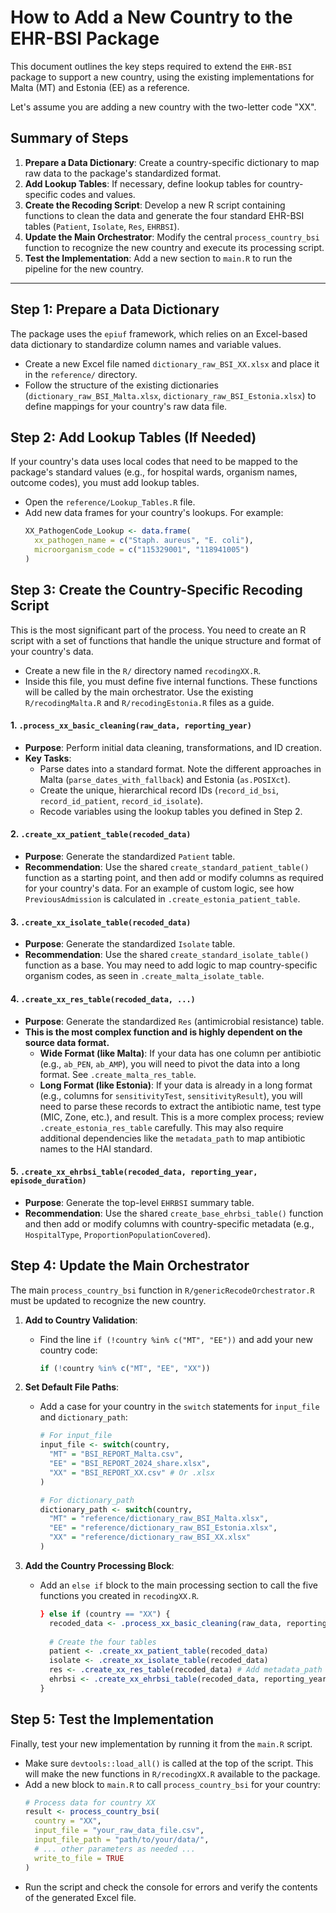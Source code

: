 # How to Add a New Country to the EHR-BSI Package

This document outlines the key steps required to extend the `EHR-BSI` package to support a new country, using the existing implementations for Malta (MT) and Estonia (EE) as a reference.

Let's assume you are adding a new country with the two-letter code "XX".

## Summary of Steps

1.  **Prepare a Data Dictionary**: Create a country-specific dictionary to map raw data to the package's standardized format.
2.  **Add Lookup Tables**: If necessary, define lookup tables for country-specific codes and values.
3.  **Create the Recoding Script**: Develop a new R script containing functions to clean the data and generate the four standard EHR-BSI tables (`Patient`, `Isolate`, `Res`, `EHRBSI`).
4.  **Update the Main Orchestrator**: Modify the central `process_country_bsi` function to recognize the new country and execute its processing script.
5.  **Test the Implementation**: Add a new section to `main.R` to run the pipeline for the new country.

---

## Step 1: Prepare a Data Dictionary

The package uses the `epiuf` framework, which relies on an Excel-based data dictionary to standardize column names and variable values.

-   Create a new Excel file named `dictionary_raw_BSI_XX.xlsx` and place it in the `reference/` directory.
-   Follow the structure of the existing dictionaries (`dictionary_raw_BSI_Malta.xlsx`, `dictionary_raw_BSI_Estonia.xlsx`) to define mappings for your country's raw data file.

## Step 2: Add Lookup Tables (If Needed)

If your country's data uses local codes that need to be mapped to the package's standard values (e.g., for hospital wards, organism names, outcome codes), you must add lookup tables.

-   Open the `reference/Lookup_Tables.R` file.
-   Add new data frames for your country's lookups. For example:
    ```r
    XX_PathogenCode_Lookup <- data.frame(
      xx_pathogen_name = c("Staph. aureus", "E. coli"),
      microorganism_code = c("115329001", "118941005")
    )
    ```

## Step 3: Create the Country-Specific Recoding Script

This is the most significant part of the process. You need to create an R script with a set of functions that handle the unique structure and format of your country's data.

-   Create a new file in the `R/` directory named `recodingXX.R`.
-   Inside this file, you must define five internal functions. These functions will be called by the main orchestrator. Use the existing `R/recodingMalta.R` and `R/recodingEstonia.R` files as a guide.

#### 1. `.process_xx_basic_cleaning(raw_data, reporting_year)`
   - **Purpose**: Perform initial data cleaning, transformations, and ID creation.
   - **Key Tasks**:
     - Parse dates into a standard format. Note the different approaches in Malta (`parse_dates_with_fallback`) and Estonia (`as.POSIXct`).
     - Create the unique, hierarchical record IDs (`record_id_bsi`, `record_id_patient`, `record_id_isolate`).
     - Recode variables using the lookup tables you defined in Step 2.

#### 2. `.create_xx_patient_table(recoded_data)`
   - **Purpose**: Generate the standardized `Patient` table.
   - **Recommendation**: Use the shared `create_standard_patient_table()` function as a starting point, and then add or modify columns as required for your country's data. For an example of custom logic, see how `PreviousAdmission` is calculated in `.create_estonia_patient_table`.

#### 3. `.create_xx_isolate_table(recoded_data)`
   - **Purpose**: Generate the standardized `Isolate` table.
   - **Recommendation**: Use the shared `create_standard_isolate_table()` function as a base. You may need to add logic to map country-specific organism codes, as seen in `.create_malta_isolate_table`.

#### 4. `.create_xx_res_table(recoded_data, ...)`
   - **Purpose**: Generate the standardized `Res` (antimicrobial resistance) table.
   - **This is the most complex function and is highly dependent on the source data format.**
     - **Wide Format (like Malta)**: If your data has one column per antibiotic (e.g., `ab_PEN`, `ab_AMP`), you will need to pivot the data into a long format. See `.create_malta_res_table`.
     - **Long Format (like Estonia)**: If your data is already in a long format (e.g., columns for `sensitivityTest`, `sensitivityResult`), you will need to parse these records to extract the antibiotic name, test type (MIC, Zone, etc.), and result. This is a more complex process; review `.create_estonia_res_table` carefully. This may also require additional dependencies like the `metadata_path` to map antibiotic names to the HAI standard.

#### 5. `.create_xx_ehrbsi_table(recoded_data, reporting_year, episode_duration)`
   - **Purpose**: Generate the top-level `EHRBSI` summary table.
   - **Recommendation**: Use the shared `create_base_ehrbsi_table()` function and then add or modify columns with country-specific metadata (e.g., `HospitalType`, `ProportionPopulationCovered`).

## Step 4: Update the Main Orchestrator

The main `process_country_bsi` function in `R/genericRecodeOrchestrator.R` must be updated to recognize the new country.

1.  **Add to Country Validation**:
    -   Find the line `if (!country %in% c("MT", "EE"))` and add your new country code:
        ```r
        if (!country %in% c("MT", "EE", "XX"))
        ```

2.  **Set Default File Paths**:
    -   Add a case for your country in the `switch` statements for `input_file` and `dictionary_path`:
        ```r
        # For input_file
        input_file <- switch(country,
          "MT" = "BSI_REPORT_Malta.csv",
          "EE" = "BSI_REPORT_2024_share.xlsx",
          "XX" = "BSI_REPORT_XX.csv" # Or .xlsx
        )

        # For dictionary_path
        dictionary_path <- switch(country,
          "MT" = "reference/dictionary_raw_BSI_Malta.xlsx",
          "EE" = "reference/dictionary_raw_BSI_Estonia.xlsx",
          "XX" = "reference/dictionary_raw_BSI_XX.xlsx"
        )
        ```

3.  **Add the Country Processing Block**:
    -   Add an `else if` block to the main processing section to call the five functions you created in `recodingXX.R`.
        ```r
        } else if (country == "XX") {
          recoded_data <- .process_xx_basic_cleaning(raw_data, reporting_year)
          
          # Create the four tables
          patient <- .create_xx_patient_table(recoded_data)
          isolate <- .create_xx_isolate_table(recoded_data)
          res <- .create_xx_res_table(recoded_data) # Add metadata_path if needed
          ehrbsi <- .create_xx_ehrbsi_table(recoded_data, reporting_year, episode_duration)
        }
        ```

## Step 5: Test the Implementation

Finally, test your new implementation by running it from the `main.R` script.

-   Make sure `devtools::load_all()` is called at the top of the script. This will make the new functions in `R/recodingXX.R` available to the package.
-   Add a new block to `main.R` to call `process_country_bsi` for your country:
    ```r
    # Process data for country XX
    result <- process_country_bsi(
      country = "XX",
      input_file = "your_raw_data_file.csv",
      input_file_path = "path/to/your/data/",
      # ... other parameters as needed ...
      write_to_file = TRUE
    )
    ```
-   Run the script and check the console for errors and verify the contents of the generated Excel file. 